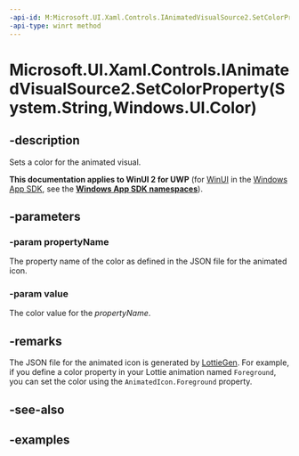 ```yaml
---
-api-id: M:Microsoft.UI.Xaml.Controls.IAnimatedVisualSource2.SetColorProperty(System.String,Windows.UI.Color)
-api-type: winrt method
---
```


# Microsoft.UI.Xaml.Controls.IAnimatedVisualSource2.SetColorProperty(System.String,Windows.UI.Color)

<!--
public void SetColorProperty (string propertyName, Windows.UI.Color value);
-->

## -description

Sets a color for the animated visual.

**This documentation applies to WinUI 2 for UWP** (for [WinUI](/windows/apps/winui/winui3/) in the [Windows App SDK](/windows/apps/windows-app-sdk/), see the **[Windows App SDK namespaces](/windows/windows-app-sdk/api/winrt/)**).

## -parameters

### -param propertyName

The property name of the color as defined in the JSON file for the animated icon.

### -param value

The color value for the *propertyName*.

## -remarks

The JSON file for the animated icon is generated by [LottieGen](/windows/communitytoolkit/animations/lottie-scenarios/getting_started_codegen). For example, if you define a color property in your Lottie animation named `Foreground`, you can set the color using the `AnimatedIcon.Foreground` property.

## -see-also

## -examples
